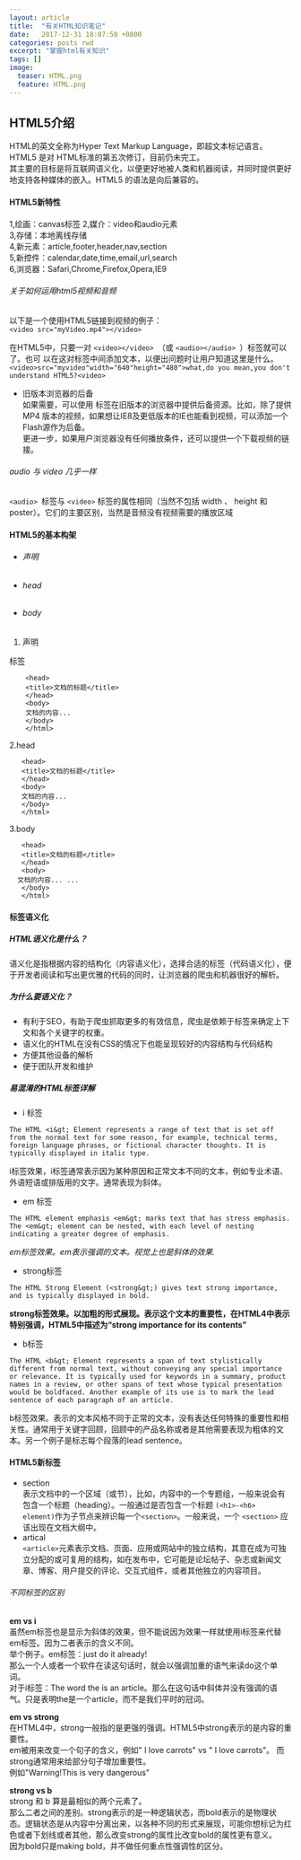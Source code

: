 ```yaml
---
layout: article
title:  "有关HTML知识笔记"
date:   2017-12-31 18:07:50 +0800
categories: posts rwd
excerpt: "掌握html有关知识"
tags: []
image:
  teaser: HTML.png
  feature: HTML.png
---
```


## HTML5介绍
HTML的英文全称为Hyper Text Markup Language，即超文本标记语言。  HTML5 是对 HTML标准的第五次修订，目前仍未完工。  
其主要的目标是将互联网语义化，以便更好地被人类和机器阅读，并同时提供更好地支持各种媒体的嵌入。HTML5 的语法是向后兼容的。  
#### HTML5新特性  
1,绘画：canvas标签 
2,媒介：video和audio元素   
3,存储：本地离线存储   
4,新元素：article,footer,header,nav,section   
5,新控件：calendar,date,time,email,url,search   
6,浏览器：Safari,Chrome,Firefox,Opera,IE9   
###### 关于如何运用html5视频和音频  
以下是一个使用HTML5链接到视频的例子：  
```<video src="myVideo.mp4"></video>```  

   在HTML5中，只要一对 ```<video></video> ```（或 ```<audio></audio> ```）标签就可以了。也可
以在这对标签中间添加文本，以便出问题时让用户知道这里是什么。  
```<video>src="myvideo"width="640"height="480">what,do you mean,you don't understand HTML5?<video>```  
- 旧版本浏览器的后备  
如果需要，可以使用 <source>    标签在旧版本的浏览器中提供后备资源。比如，除了提供MP4
版本的视频，如果想让IE8及更低版本的IE也能看到视频，可以添加一个Flash源作为后备。  
更进一步，如果用户浏览器没有任何播放条件，还可以提供一个下载视频的链接。  
###### audio 与 video 几乎一样    
```<audio> ```标签与 ```<video>``` 标签的属性相同（当然不包括 width 、 height 和 poster）。它们的主要区别，当然是音频没有视频需要的播放区域  
#### HTML5的基本构架  
- ###### 声明
- ###### head
- ###### body   

1. 声明  
<!DOCTYPE> 标签  
``` <html>  
    <head>  
    <title>文档的标题</title>  
    </head>  
    <body>    
    文档的内容...
    </body>  
    </html>  
```
2.head 
```<html>
   <head>
   <title>文档的标题</title>
   </head>
   <body>
   文档的内容... 
   </body>
   </html>  
```
3.body 
```<html>
   <head>
   <title>文档的标题</title>
   </head>
   <body>
  文档的内容... ...
   </body>
   </html>
```
#### 标签语义化  
##### HTML语义化是什么？  
语义化是指根据内容的结构化（内容语义化），选择合适的标签（代码语义化），便于开发者阅读和写出更优雅的代码的同时，让浏览器的爬虫和机器很好的解析。  
##### 为什么要语义化？  
- 有利于SEO，有助于爬虫抓取更多的有效信息，爬虫是依赖于标签来确定上下文和各个关键字的权重。  
- 语义化的HTML在没有CSS的情况下也能呈现较好的内容结构与代码结构
- 方便其他设备的解析
- 便于团队开发和维护  
##### 易混淆的HTML标签详解  
- i 标签  
```
The HTML <i&gt; Element represents a range of text that is set off from the normal text for some reason, for example, technical terms, foreign language phrases, or fictional character thoughts. It is typically displayed in italic type.
```
i标签效果，i标签通常表示因为某种原因和正常文本不同的文本，例如专业术语、外语短语或排版用的文字。通常表现为斜体。
- em 标签  
```
The HTML element emphasis <em&gt; marks text that has stress emphasis. The <em&gt; element can be nested, with each level of nesting indicating a greater degree of emphasis.
```  
*em标签效果。em表示强调的文本。视觉上也是斜体的效果.*  
- strong标签  
```
The HTML Strong Element (<strong&gt;) gives text strong importance, and is typically displayed in bold.
```
**strong标签效果。以加粗的形式展现。表示这个文本的重要性，在HTML4中表示特别强调，HTML5中描述为“strong importance for its contents”**
- b标签  
```
The HTML <b&gt; Element represents a span of text stylistically different from normal text, without conveying any special importance or relevance. It is typically used for keywords in a summary, product names in a review, or other spans of text whose typical presentation would be boldfaced. Another example of its use is to mark the lead sentence of each paragraph of an article.
```
b标签效果。表示的文本风格不同于正常的文本，没有表达任何特殊的重要性和相关性。通常用于关键字回顾，回顾中的产品名称或者是其他需要表现为粗体的文本。另一个例子是标志每个段落的lead sentence。  
#### HTML5新标签  
- section  
表示文档中的一个区域（或节），比如，内容中的一个专题组，一般来说会有包含一个标题（heading）。一般通过是否包含一个标题
```(<h1>-<h6> element)```作为子节点来辨识每一个```<section>```。一般来说，一个 ```<section>``` 应该出现在文档大纲中。  
- artical  
```<article>```元素表示文档、页面、应用或网站中的独立结构，其意在成为可独立分配的或可复用的结构，如在发布中，它可能是论坛帖子、杂志或新闻文章、博客、用户提交的评论、交互式组件，或者其他独立的内容项目。 
###### 不同标签的区别  
**em vs i**  
虽然em标签也是显示为斜体的效果，但不能说因为效果一样就使用i标签来代替em标签。因为二者表示的含义不同。  
举个例子。em标签：just do it already!   
那么一个人或者一个软件在读这句话时，就会以强调加重的语气来读do这个单词。  
对于i标签：The word the is an article。那么在这句话中斜体并没有强调的语气。只是表明the是一个article，而不是我们平时的冠词。  

**em vs strong**  
在HTML4中，strong一般指的是更强的强调。HTML5中strong表示的是内容的重要性。  
em被用来改变一个句子的含义，例如" I love carrots" vs " I love carrots"。  而strong通常用来给部分句子增加重要性。  
例如"Warning!This is very dangerous"  

**strong vs b**  
strong 和 b 算是最相似的两个元素了。  
那么二者之间的差别。strong表示的是一种逻辑状态，而bold表示的是物理状态。逻辑状态是从内容中分离出来，以各种不同的形式来展现，可能你想标记为红色或者下划线或者其他，那么改变strong的属性比改变bold的属性更有意义。  
因为bold只是making bold，并不做任何重点性强调性的区分。